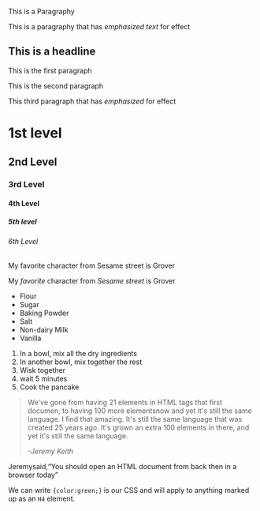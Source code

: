 <p>This is a Paragraphy </p>

<p>This is a paragraphy that has <em>emphasized text</em> for effect</p>

<article>
    <h1>This is a headline </h1>
    <p>This is the first paragraph</p>
    <p>This is the second paragraph</p>
    <p>This third paragraph that has <em>emphasized</em> for effect</p>
</article>



<h1>1st level </h1>
<h2>2nd Level</h2>
<h3>3rd Level</h3>
<h4>4th Level</h4>
<h5>5th level</h5>
<h6>6th Level</h6>

<p>My favorite character from Sesame street is Grover</p>
<p>My <em>favorite</em> character from <i>Sesame street</i> is Grover</p>


<ul>
    <li>Flour</li>
    <li>Sugar</li>
    <li>Baking Powder</li>
    <li>Salt</li>
    <li>Non-dairy Milk</li>
    <li>Vanilla</li>
</ul>

<ol>
    <li>In a bowl, mix all the dry ingredients</li>
    <li>In another bowl, mix together the rest</li>
    <li>Wisk together</li>
    <li>wait 5 minutes</li>
    <li>Cook the pancake </li>

</ol>


<blockquote>
    <p>We've gone from having 21 elements in HTML tags that first documen, to having 100 more elementsnow and yet it's still the same language. I find that amazing. It's still the same language that was created 25 years ago. It's grown an extra 100 elements in there, and yet it's still the same language.</p>
    <cite>-Jeremy Keith</cite> 
</blockquote>


<p>Jeremysaid,<q>You should open an HTML document from back then in a browser today</q></q></p>

<p>We can write <code>{color:green;}</code>
is our CSS and will apply to anything marked up as an 
<code>&it;H4&it;</code> element.
</p>
